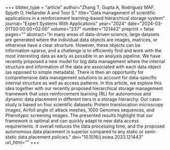 +++
bibtex_type = "article"
author="Zhang T, Gupta A, Rodríguez MAF, Spjuth O, Hellander A and Toor S."
title="Data management of scientific applications in a reinforcement learning-based hierarchical storage system"
journal="Expert Systems With Applications"
year="2024"
date="2024-03-01T00:00:00+02:00"
volume="237"
number="121443"
preprint = false
pages=""
abstract="In many areas of data-driven science, large datasets are generated where the individual data objects are images, matrices, or otherwise have a clear structure. However, these objects can be information-sparse, and a challenge is to efficiently find and work with the most interesting data as early as possible in an analysis pipeline. We have recently proposed a new model for big data management where the internal structure and information of the data are associated with each data object (as opposed to simple metadata). There is then an opportunity for comprehensive data management solutions to account for data-specific internal structure as well as access patterns. In this article, we explore this idea together with our recently proposed hierarchical storage management framework that uses reinforcement learning (RL) for autonomous and dynamic data placement in different tiers in a storage hierarchy. Our case-study is based on four scientific datasets: Protein translocation microscopy images, Airfoil angle of attack meshes, 1000 Genomes sequences, and Phenotypic screening images. The presented results highlight that our framework is optimal and can quickly adapt to new data access requirements. It overall reduces the data processing time, and the proposed autonomous data placement is superior compared to any static or semi-static data placement policies."
doi="10.1016/j.eswa.2023.121443"
url_html=""
+++
